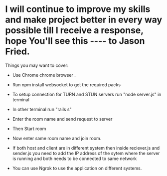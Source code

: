 # I will continue to improve my skills and make project better in every way possible till I receive a response, hope You'll see this ---- to Jason Fried.


Things you may want to cover:

* Use Chrome chrome browser .

* Run npm install websocket to get the required packs

* To setup connection for TURN and STUN servers run "node server.js" in terminal

* In other terminal run "rails s"

* Enter the room name and send request to server

* Then Start room

* Now enter same room name and join room.

* If both host and client are in different system then inside reciever.js and sender.js you need to add the IP address of the sytem where the server is running and both needs to be connected to same network

* You can use Ngrok to use the application on different systems.
